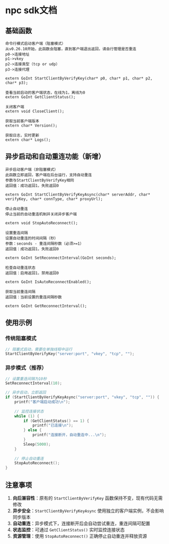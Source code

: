 # npc sdk文档

## 基础函数

```
命令行模式启动客户端（阻塞模式）
从v0.26.10开始，此函数会阻塞，直到客户端退出返回，请自行管理是否重连
p0->连接地址
p1->vkey
p2->连接类型（tcp or udp）
p3->连接代理

extern GoInt StartClientByVerifyKey(char* p0, char* p1, char* p2, char* p3);

查看当前启动的客户端状态，在线为1，离线为0
extern GoInt GetClientStatus();

关闭客户端
extern void CloseClient();

获取当前客户端版本
extern char* Version();

获取日志，实时更新
extern char* Logs();
```

## 异步启动和自动重连功能（新增）

```
异步启动客户端（非阻塞模式）
此函数立即返回，客户端在后台运行，支持自动重连
参数与StartClientByVerifyKey相同
返回值：成功返回1，失败返回0

extern GoInt StartClientByVerifyKeyAsync(char* serverAddr, char* verifyKey, char* connType, char* proxyUrl);

停止自动重连
停止当前的自动重连机制并关闭异步客户端

extern void StopAutoReconnect();

设置重连间隔
设置自动重连的时间间隔（秒）
参数：seconds - 重连间隔秒数（必须>=1）
返回值：成功返回1，失败返回0

extern GoInt SetReconnectInterval(GoInt seconds);

检查自动重连状态
返回值：启用返回1，禁用返回0

extern GoInt IsAutoReconnectEnabled();

获取当前重连间隔
返回值：当前设置的重连间隔秒数

extern GoInt GetReconnectInterval();
```

## 使用示例

### 传统阻塞模式
```c
// 阻塞式启动，需要在单独线程中运行
StartClientByVerifyKey("server:port", "vkey", "tcp", "");
```

### 异步模式（推荐）
```c
// 设置重连间隔为10秒
SetReconnectInterval(10);

// 异步启动，立即返回
if (StartClientByVerifyKeyAsync("server:port", "vkey", "tcp", "")) {
    printf("客户端启动成功\n");
    
    // 监控连接状态
    while (1) {
        if (GetClientStatus() == 1) {
            printf("已连接\n");
        } else {
            printf("连接断开，自动重连中...\n");
        }
        Sleep(5000);
    }
    
    // 停止自动重连
    StopAutoReconnect();
}
```

## 注意事项

1. **向后兼容性**：原有的 `StartClientByVerifyKey` 函数保持不变，现有代码无需修改
2. **异步安全**：`StartClientByVerifyKeyAsync` 使用独立的客户端实例，不会影响同步版本
3. **自动重连**：异步模式下，连接断开后会自动尝试重连，重连间隔可配置
4. **状态监控**：可通过 `GetClientStatus()` 实时监控连接状态
5. **资源管理**：使用 `StopAutoReconnect()` 正确停止自动重连并释放资源
